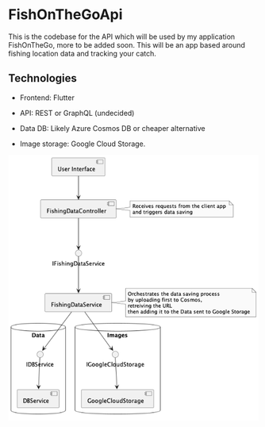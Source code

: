# FishOnTheGoApi
This is the codebase for the API which will be used by my application FishOnTheGo, more to be added soon.
This will be an app based around fishing location data and tracking your catch. 

## Technologies

* Frontend: Flutter

* API: REST or GraphQL (undecided)

* Data DB: Likely Azure Cosmos DB or cheaper alternative

* Image storage: Google Cloud Storage.


![System overview](FishOnTheGoApi/Docs/system.png)

